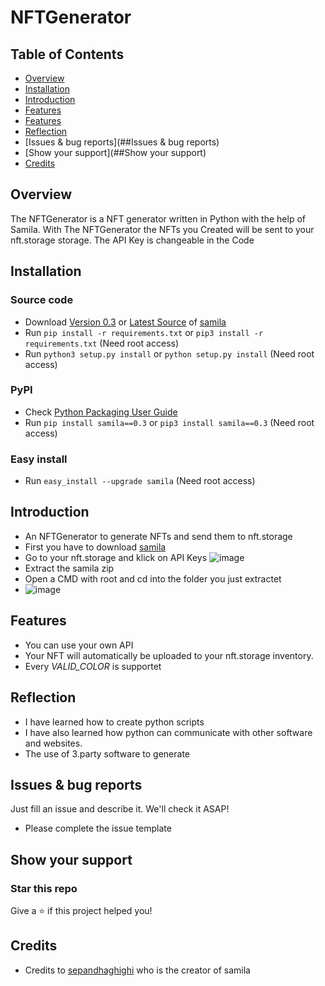 # NFTGenerator
## Table of Contents
- [Overview](##Overview)
- [Installation](##Installation)
- [Introduction](##Introduction)
- [Features](##Features)
- [Features](##Features)
- [Reflection](##Reflection)
- [Issues & bug reports](##Issues & bug reports)
- [Show your support](##Show your support)
- [Credits](##Credits)

## Overview
The NFTGenerator is a NFT generator written in Python with the help of Samila. With The NFTGenerator the NFTs you Created will be sent to your nft.storage storage. The API Key is changeable in the Code

## Installation
### Source code
- Download [Version 0.3](https://github.com/sepandhaghighi/samila/archive/v0.3.zip) or [Latest Source](https://github.com/sepandhaghighi/samila/archive/dev.zip) of [samila](https://github.com/sepandhaghighi/samila)
- Run ```pip install -r requirements.txt``` or ```pip3 install -r requirements.txt``` (Need root access)
- Run ```python3 setup.py install``` or ```python setup.py install``` (Need root access)

### PyPI
- Check [Python Packaging User Guide](https://packaging.python.org/installing/)
- Run ```pip install samila==0.3``` or ```pip3 install samila==0.3``` (Need root access)

### Easy install
- Run ```easy_install --upgrade samila``` (Need root access)

## Introduction 
- An NFTGenerator to generate NFTs and send them to nft.storage
- First you have to download [samila](https://github.com/sepandhaghighi/samila)
- Go to your nft.storage and klick on API Keys
![image](https://user-images.githubusercontent.com/96227533/146332099-e69aa974-5a64-40fd-9899-ea390efb32de.png)
- Extract the samila zip
- Open a CMD with root and cd into the folder you just extractet
- ![image](https://user-images.githubusercontent.com/96227533/146335024-6a704994-ab9c-4603-bcf9-b6f0b4e1f1c6.png)

## Features
-  You can use your own API
-  Your NFT will automatically be uploaded to your nft.storage inventory.
-  Every *VALID_COLOR* is supportet

## Reflection
- I have learned how to create python scripts
- I have also learned how python can communicate with other software and websites.
- The use of 3.party software to generate

## Issues & bug reports
Just fill an issue and describe it. We'll check it ASAP!

- Please complete the issue template

## Show your support
### Star this repo
Give a ⭐️ if this project helped you!

## Credits
- Credits to [sepandhaghighi](https://github.com/sepandhaghighi) who is the creator of samila
